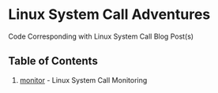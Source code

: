 # Linux System Call Adventures
Code Corresponding with Linux System Call Blog Post(s)

## Table of Contents
1. [monitor](monitor/) - Linux System Call Monitoring
